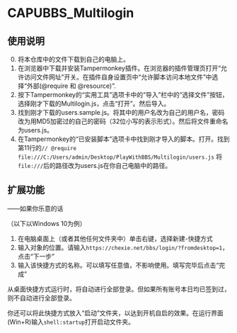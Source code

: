 # CAPUBBS_Multilogin
## 使用说明
0. 将本仓库中的文件下载到自己的电脑上。
0. 在浏览器中下载并安装Tampermonkey插件。在浏览器的插件管理页打开“允许访问文件网址”开关。在插件自身设置页中“允许脚本访问本地文件”中选择“外部(@require 和 @resource)”.
0. 按下Tampermonkey的“实用工具”选项卡中的“导入”栏中的“选择文件”按钮，选择刚才下载的Multilogin.js，点击“打开”。然后导入。
0. 找到刚才下载的users.sample.js。将其中的用户名改为自己的用户名，密码改为用MD5加密过的自己的密码（32位小写的表示形式）。然后将文件重命名为users.js。
0. 在Tampermonkey的“已安装脚本”选项卡中找到刚才导入的脚本。打开。找到第11行的`// @require      file:///C:/Users/admin/Desktop/PlayWithBBS/Multilogin/users.js`
将`file:///`后的路径改为users.js在你自己电脑中的路径。

## 扩展功能
——如果你乐意的话

（以下以Windows 10为例）

1. 在电脑桌面上（或者其他任何文件夹中）单击右键，选择新建-快捷方式
1. 输入对象的位置。请输入`https://chexie.net/bbs/login/?fromdesktop=1`，点击“下一步”
1. 输入该快捷方式的名称。可以填写任意值，不影响使用。填写完毕后点击“完成”

从桌面快捷方式运行时，将自动进行全部登录。但如果所有账号本日均已签到过，则不自动进行全部登录。

你还可以将此快捷方式放入“启动”文件夹，以达到开机自启的效果。在运行界面(Win+R)输入`shell:startup`打开启动文件夹。